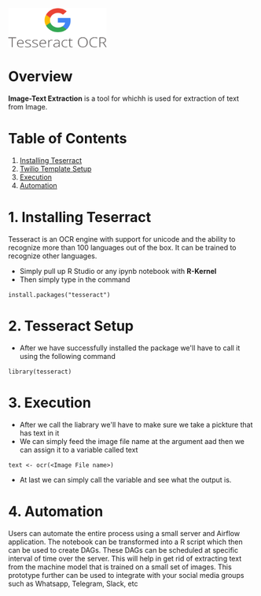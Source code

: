 <img src = "https://github.com/ghoshpronay18071997/text_extraction_using_teserract_ocr/blob/main/Tesseract_OCR_logo_(Google).png" width="200" height="80">

# Overview
**Image-Text Extraction** is a tool for whichh is used for extraction of text from Image.

# Table of Contents
1. [Installing Teserract ](#Section1)<br>
2. [Twilio Template Setup](#Section2)<br>
4. [Execution](#Section3)<br>
5. [Automation](#Section4)</br>

<a name=Section1></a>
# 1. Installing Teserract

Tesseract is an OCR engine with support for unicode and the ability to recognize more than 100 languages out of the box. It can be trained to recognize other languages.

- Simply pull up R Studio or any ipynb notebook with **R-Kernel**
- Then simply type in the command 
```
install.packages("tesseract")
```

<a name=Section2></a>
# 2. Tesseract Setup

- After we have successfully installed the package we'll have to call it using the following command
```
library(tesseract)
```

<a name=Section3></a>
# 3. Execution

- After we call the liabrary we'll have to make sure we take a pickture that has text in it
- We can simply feed the image file name at the argument aad then we can assign it to a variable called text
```
text <- ocr(<Image File name>)
```
- At last we can simply call the variable and see what the output is.


<a name=Section4></a>
# 4. Automation

Users can automate the entire process using a small server and Airflow application. The notebook can be transformed into a R script which then can be used to create DAGs. These DAGs can be scheduled at specific interval of time over the server. This will help in get rid of extracting text from the machine model that is trained on a small set of images. This prototype further can be used to integrate with your social media groups such as Whatsapp, Telegram, Slack, etc
